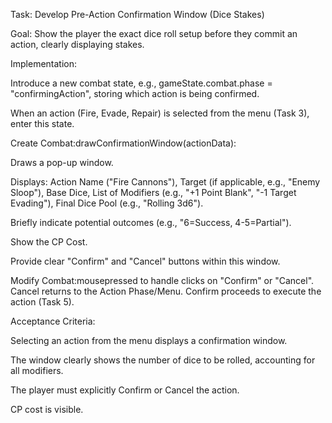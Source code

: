  Task: Develop Pre-Action Confirmation Window (Dice Stakes)

Goal: Show the player the exact dice roll setup before they commit an action, clearly displaying stakes.

Implementation:

Introduce a new combat state, e.g., gameState.combat.phase = "confirmingAction", storing which action is being confirmed.

When an action (Fire, Evade, Repair) is selected from the menu (Task 3), enter this state.

Create Combat:drawConfirmationWindow(actionData):

Draws a pop-up window.

Displays: Action Name ("Fire Cannons"), Target (if applicable, e.g., "Enemy Sloop"), Base Dice, List of Modifiers (e.g., "+1 Point Blank", "-1 Target Evading"), Final Dice Pool (e.g., "Rolling 3d6").

Briefly indicate potential outcomes (e.g., "6=Success, 4-5=Partial").

Show the CP Cost.

Provide clear "Confirm" and "Cancel" buttons within this window.

Modify Combat:mousepressed to handle clicks on "Confirm" or "Cancel". Cancel returns to the Action Phase/Menu. Confirm proceeds to execute the action (Task 5).

Acceptance Criteria:

Selecting an action from the menu displays a confirmation window.

The window clearly shows the number of dice to be rolled, accounting for all modifiers.

The player must explicitly Confirm or Cancel the action.

CP cost is visible.